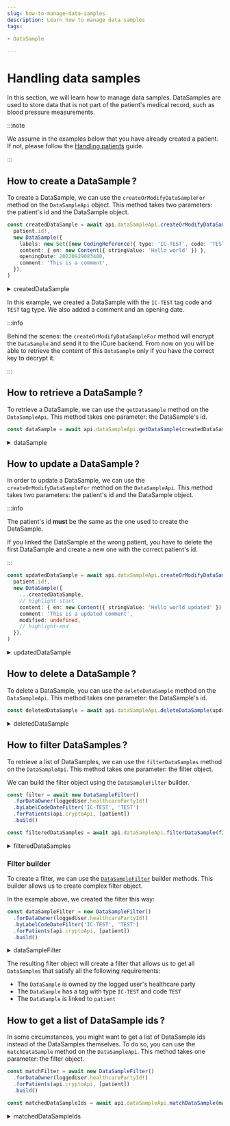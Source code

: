 ```yaml
---
slug: how-to-manage-data-samples
description: Learn how to manage data samples
tags:

- DataSample

---
```


# Handling data samples

In this section, we will learn how to manage data samples. DataSamples are used to store data that is not part of the
patient's medical record, such as blood pressure measurements.

:::note

We assume in the examples below that you have already created a patient. If not, please follow
the [Handling patients](/sdks/how-to/how-to-manage-patients) guide.

:::

## How to create a DataSample&#8239;?

To create a DataSample, we can use the `createOrModifyDataSampleFor` method on the `DataSampleApi` object. This method
takes two parameters: the patient's id and the DataSample object.

<!-- file://code-samples/how-to/datasamples/index.mts snippet:create a dataSample-->
```typescript
const createdDataSample = await api.dataSampleApi.createOrModifyDataSampleFor(
  patient.id!,
  new DataSample({
    labels: new Set([new CodingReference({ type: 'IC-TEST', code: 'TEST' })]),
    content: { en: new Content({ stringValue: 'Hello world' }) },
    openingDate: 20220929083400,
    comment: 'This is a comment',
  }),
)
```
<!-- output://code-samples/how-to/datasamples/createdDataSample.txt -->
<details>
<summary>createdDataSample</summary>

```json
{
  "id": "50ee8487-6eae-4c9d-a8ce-7e49cbb92919",
  "qualifiedLinks": {},
  "batchId": "c63494ba-0ea7-45e3-9422-5cf20cfd1664",
  "index": 0,
  "valueDate": 20230327141526,
  "openingDate": 20220929083400,
  "created": 1679926526606,
  "modified": 1679926526606,
  "author": "f7ec463c-44b4-414e-9e7f-f2cc0967cc01",
  "responsible": "b16baab3-b6a3-42a0-b4b5-8dc8e00cc806",
  "comment": "This is a comment",
  "identifiers": [],
  "healthcareElementIds": {},
  "canvasesIds": {},
  "content": {
    "en": {
      "stringValue": "Hello world",
      "compoundValue": [],
      "ratio": [],
      "range": []
    }
  },
  "codes": {},
  "labels": {},
  "systemMetaData": {
    "secretForeignKeys": [
      "715193d7-8b58-4008-92a8-7395befe5b19"
    ],
    "cryptedForeignKeys": {
      "b16baab3-b6a3-42a0-b4b5-8dc8e00cc806": {}
    },
    "delegations": {
      "b16baab3-b6a3-42a0-b4b5-8dc8e00cc806": {}
    },
    "encryptionKeys": {
      "b16baab3-b6a3-42a0-b4b5-8dc8e00cc806": {}
    }
  }
}
```
</details>

In this example, we created a DataSample with the `IC-TEST` tag code and `TEST` tag type. We also added a comment and an
opening date.

:::info

Behind the scenes: the `createOrModifyDataSampleFor` method will encrypt the `DataSample` and send it to the iCure backend. From now on you will be able to retrieve the content of this `DataSample` only if you have the correct key to decrypt it.

:::

## How to retrieve a DataSample&#8239;?

To retrieve a DataSample, we can use the `getDataSample` method on the `DataSampleApi`. This method takes one
parameter: the DataSample's id.

<!-- file://code-samples/how-to/datasamples/index.mts snippet:get a dataSample-->
```typescript
const dataSample = await api.dataSampleApi.getDataSample(createdDataSample.id!)
```
<!-- output://code-samples/how-to/datasamples/dataSample.txt -->
<details>
<summary>dataSample</summary>

```json
{
  "id": "50ee8487-6eae-4c9d-a8ce-7e49cbb92919",
  "qualifiedLinks": {},
  "batchId": "c63494ba-0ea7-45e3-9422-5cf20cfd1664",
  "index": 0,
  "valueDate": 20230327141526,
  "openingDate": 20220929083400,
  "created": 1679926526606,
  "modified": 1679926526606,
  "author": "f7ec463c-44b4-414e-9e7f-f2cc0967cc01",
  "responsible": "b16baab3-b6a3-42a0-b4b5-8dc8e00cc806",
  "comment": "This is a comment",
  "identifiers": [],
  "healthcareElementIds": {},
  "canvasesIds": {},
  "content": {
    "en": {
      "stringValue": "Hello world",
      "compoundValue": [],
      "ratio": [],
      "range": []
    }
  },
  "codes": {},
  "labels": {},
  "systemMetaData": {
    "secretForeignKeys": [
      "715193d7-8b58-4008-92a8-7395befe5b19"
    ],
    "cryptedForeignKeys": {
      "b16baab3-b6a3-42a0-b4b5-8dc8e00cc806": {}
    },
    "delegations": {
      "b16baab3-b6a3-42a0-b4b5-8dc8e00cc806": {}
    },
    "encryptionKeys": {
      "b16baab3-b6a3-42a0-b4b5-8dc8e00cc806": {}
    }
  }
}
```
</details>

## How to update a DataSample&#8239;?

In order to update a DataSample, we can use the `createOrModifyDataSampleFor` method on the `DataSampleApi`. This method takes two parameters: the patient's id and the DataSample object. 

:::info

The patient's id **must** be the same as the one used to create the DataSample.

If you linked the DataSample at the wrong patient, you have to delete the first DataSample and create a new one with the correct patient's id.

:::

<!-- file://code-samples/how-to/datasamples/index.mts snippet:update a dataSample-->
```typescript
const updatedDataSample = await api.dataSampleApi.createOrModifyDataSampleFor(
  patient.id!,
  new DataSample({
    ...createdDataSample,
    // highlight-start
    content: { en: new Content({ stringValue: 'Hello world updated' }) },
    comment: 'This is a updated comment',
    modified: undefined,
    // highlight-end
  }),
)
```
<!-- output://code-samples/how-to/datasamples/updatedDataSample.txt -->
<details>
<summary>updatedDataSample</summary>

```json
{
  "id": "50ee8487-6eae-4c9d-a8ce-7e49cbb92919",
  "qualifiedLinks": {},
  "batchId": "c63494ba-0ea7-45e3-9422-5cf20cfd1664",
  "index": 0,
  "valueDate": 20230327141526,
  "openingDate": 20220929083400,
  "created": 1679926526606,
  "modified": 1679926527341,
  "author": "f7ec463c-44b4-414e-9e7f-f2cc0967cc01",
  "responsible": "b16baab3-b6a3-42a0-b4b5-8dc8e00cc806",
  "comment": "This is a updated comment",
  "identifiers": [],
  "healthcareElementIds": {},
  "canvasesIds": {},
  "content": {
    "en": {
      "stringValue": "Hello world updated",
      "compoundValue": [],
      "ratio": [],
      "range": []
    }
  },
  "codes": {},
  "labels": {},
  "systemMetaData": {
    "secretForeignKeys": [
      "715193d7-8b58-4008-92a8-7395befe5b19"
    ],
    "cryptedForeignKeys": {
      "b16baab3-b6a3-42a0-b4b5-8dc8e00cc806": {}
    },
    "delegations": {
      "b16baab3-b6a3-42a0-b4b5-8dc8e00cc806": {}
    },
    "encryptionKeys": {
      "b16baab3-b6a3-42a0-b4b5-8dc8e00cc806": {}
    }
  }
}
```
</details>

## How to delete a DataSample&#8239;?

To delete a DataSample, you can use the `deleteDataSample` method on the `DataSampleApi`. This method takes one parameter: the DataSample's id.

<!-- file://code-samples/how-to/datasamples/index.mts snippet:delete a dataSample-->
```typescript
const deletedDataSample = await api.dataSampleApi.deleteDataSample(updatedDataSample.id!)
```
<!-- output://code-samples/how-to/datasamples/deletedDataSample.txt -->
<details>
<summary>deletedDataSample</summary>

```text
50ee8487-6eae-4c9d-a8ce-7e49cbb92919
```
</details>

## How to filter DataSamples&#8239;?

To retrieve a list of DataSamples, we can use the `filterDataSamples` method on the `DataSampleApi`. This method takes one parameter: the filter object.

We can build the filter object using the `DataSampleFilter` builder.

<!-- file://code-samples/how-to/datasamples/index.mts snippet:get a list of dataSamples-->
```typescript
const filter = await new DataSampleFilter()
  .forDataOwner(loggedUser.healthcarePartyId!)
  .byLabelCodeDateFilter('IC-TEST', 'TEST')
  .forPatients(api.cryptoApi, [patient])
  .build()

const filteredDataSamples = await api.dataSampleApi.filterDataSample(filter)
```
<!-- output://code-samples/how-to/datasamples/filteredDataSamples.txt -->
<details>
<summary>filteredDataSamples</summary>

```json
{
  "pageSize": 1,
  "totalSize": 1,
  "rows": [
    {
      "id": "50ee8487-6eae-4c9d-a8ce-7e49cbb92919",
      "qualifiedLinks": {},
      "batchId": "c63494ba-0ea7-45e3-9422-5cf20cfd1664",
      "index": 0,
      "valueDate": 20230327141526,
      "openingDate": 20220929083400,
      "created": 1679926526606,
      "modified": 1679926527341,
      "author": "f7ec463c-44b4-414e-9e7f-f2cc0967cc01",
      "responsible": "b16baab3-b6a3-42a0-b4b5-8dc8e00cc806",
      "comment": "This is a updated comment",
      "identifiers": [],
      "healthcareElementIds": {},
      "canvasesIds": {},
      "content": {
        "en": {
          "stringValue": "Hello world updated",
          "compoundValue": [],
          "ratio": [],
          "range": []
        }
      },
      "codes": {},
      "labels": {},
      "systemMetaData": {
        "secretForeignKeys": [
          "715193d7-8b58-4008-92a8-7395befe5b19"
        ],
        "cryptedForeignKeys": {
          "b16baab3-b6a3-42a0-b4b5-8dc8e00cc806": {}
        },
        "delegations": {
          "b16baab3-b6a3-42a0-b4b5-8dc8e00cc806": {}
        },
        "encryptionKeys": {
          "b16baab3-b6a3-42a0-b4b5-8dc8e00cc806": {}
        }
      }
    }
  ],
  "nextKeyPair": {}
}
```
</details>

### Filter builder

To create a filter, we can use the [`DataSampleFilter`](/sdks/references/classes/DataSampleFilter#methods-1) builder methods. This builder allows us to create complex filter object.

In the example above, we created the filter this way:

<!-- file://code-samples/how-to/datasamples/index.mts snippet:filter builder-->
```typescript
const dataSampleFilter = new DataSampleFilter()
  .forDataOwner(loggedUser.healthcarePartyId!)
  .byLabelCodeDateFilter('IC-TEST', 'TEST')
  .forPatients(api.cryptoApi, [patient])
  .build()
```
<!-- output://code-samples/how-to/datasamples/dataSampleFilter.txt -->
<details>
<summary>dataSampleFilter</summary>

```json
{}
```
</details>

The resulting filter object will create a filter that allows us to get all `DataSamples` that satisfy all the following requirements:

- The `DataSample` is owned by the logged user's healthcare party
- The `DataSample` has a tag with type `IC-TEST` and code `TEST`
- The `DataSample` is linked to `patient`

## How to get a list of DataSample ids&#8239;?

In some circumstances, you might want to get a list of DataSample ids instead of the DataSamples themselves. To do so, you can use the `matchDataSample` method on the `DataSampleApi`. This method takes one parameter: the filter object.

<!-- file://code-samples/how-to/datasamples/index.mts snippet:get a list of dataSamples ids-->
```typescript
const matchFilter = await new DataSampleFilter()
  .forDataOwner(loggedUser.healthcarePartyId!)
  .forPatients(api.cryptoApi, [patient])
  .build()

const matchedDataSampleIds = await api.dataSampleApi.matchDataSample(matchFilter)
```
<!-- output://code-samples/how-to/datasamples/matchedDataSampleIds.txt -->
<details>
<summary>matchedDataSampleIds</summary>

```text
[
  "50ee8487-6eae-4c9d-a8ce-7e49cbb92919"
]
```
</details>
